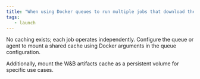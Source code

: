 ```yaml
---
title: "When using Docker queues to run multiple jobs that download the same artifact with `use_artifact`, do we re-download the artifact for every single run of the job, or is there any caching going on under the hood?"
tags:
   - launch
---
```

No caching exists; each job operates independently. Configure the queue or agent to mount a shared cache using Docker arguments in the queue configuration.

Additionally, mount the W&B artifacts cache as a persistent volume for specific use cases.